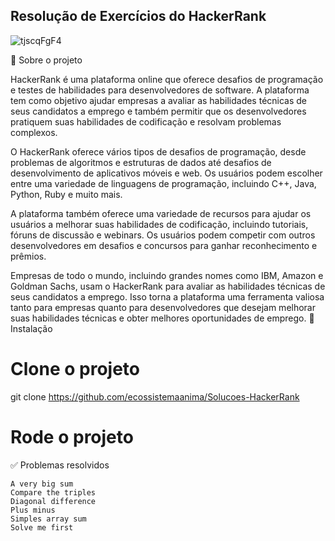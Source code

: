 ## Resolução de Exercícios do HackerRank

![tjscqFgF4](https://github.com/ecossistemaanima/Solu-es-HackerRank/assets/63022500/8bd10246-cdb1-458b-ada2-2ec698d7cd30)

📃 Sobre o projeto

HackerRank é uma plataforma online que oferece desafios de programação e testes de habilidades para desenvolvedores de software. A plataforma tem como objetivo ajudar empresas a avaliar as habilidades técnicas de seus candidatos a emprego e também permitir que os desenvolvedores pratiquem suas habilidades de codificação e resolvam problemas complexos.

O HackerRank oferece vários tipos de desafios de programação, desde problemas de algoritmos e estruturas de dados até desafios de desenvolvimento de aplicativos móveis e web. Os usuários podem escolher entre uma variedade de linguagens de programação, incluindo C++, Java, Python, Ruby e muito mais.

A plataforma também oferece uma variedade de recursos para ajudar os usuários a melhorar suas habilidades de codificação, incluindo tutoriais, fóruns de discussão e webinars. Os usuários podem competir com outros desenvolvedores em desafios e concursos para ganhar reconhecimento e prêmios.

Empresas de todo o mundo, incluindo grandes nomes como IBM, Amazon e Goldman Sachs, usam o HackerRank para avaliar as habilidades técnicas de seus candidatos a emprego. Isso torna a plataforma uma ferramenta valiosa tanto para empresas quanto para desenvolvedores que desejam melhorar suas habilidades técnicas e obter melhores oportunidades de emprego.
🔨 Instalação

# Clone o projeto
git clone https://github.com/ecossistemaanima/Solucoes-HackerRank

# Rode o projeto

✅ Problemas resolvidos

    A very big sum
    Compare the triples
    Diagonal difference
    Plus minus
    Simples array sum
    Solve me first
